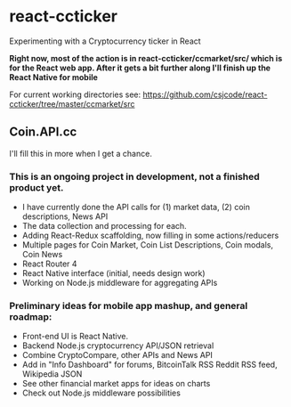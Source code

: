 # react-ccticker
Experimenting with a Cryptocurrency ticker in React

**Right now, most of the action is in react-ccticker/ccmarket/src/ which is for the React web app. After it gets a bit further along I'll finish up the React Native for mobile**


For current working directories see:
https://github.com/csjcode/react-ccticker/tree/master/ccmarket/src


## Coin.API.cc

I'll fill this in more when I get a chance.


### This is an ongoing project in development, not a finished product yet. 

* I have currently done the API calls for (1) market data, (2) coin descriptions, News API
* The data collection and processing for each.
* Adding React-Redux scaffolding, now filling in some actions/reducers 
* Multiple pages for Coin Market, Coin List Descriptions, Coin modals, Coin News
* React Router 4  
* React Native interface (initial, needs design work)
* Working on Node.js middleware for aggregating APIs

### Preliminary ideas for mobile app mashup, and general roadmap:

* Front-end UI is React Native.
* Backend Node.js cryptocurrency API/JSON retrieval
* Combine CryptoCompare, other APIs and News API
* Add in "Info Dashboard" for forums, BitcoinTalk RSS Reddit RSS feed, Wikipedia JSON
* See other financial market apps for ideas on charts
* Check out Node.js middleware possibilities
